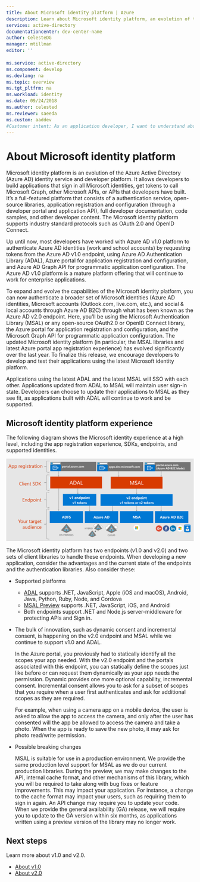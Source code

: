 ```yaml
---
title: About Microsoft identity platform | Azure 
description: Learn about Microsoft identity platform, an evolution of the Azure Active Directory identity service and developer platform.
services: active-directory
documentationcenter: dev-center-name
author: CelesteDG
manager: mtillman
editor: ''

ms.service: active-directory
ms.component: develop
ms.devlang: na
ms.topic: overview
ms.tgt_pltfrm: na
ms.workload: identity
ms.date: 09/24/2018
ms.author: celested
ms.reviewer: saeeda
ms.custom: aaddev
#Customer intent: As an application developer, I want to understand about the Microsoft identity platform so I can decide which endpoint and platform best meets my needs.
---
```


# About Microsoft identity platform

Microsoft identity platform is an evolution of the Azure Active Directory (Azure AD) identity service and developer platform. It allows developers to build applications that sign in all Microsoft identities, get tokens to call Microsoft Graph, other Microsoft APIs, or APIs that developers have built. It’s a full-featured platform that consists of a authentication service, open-source libraries, application registration and configuration (through a developer portal and application API), full developer documentation, code samples, and other developer content. The Microsoft identity platform supports industry standard protocols such as OAuth 2.0 and OpenID Connect.

Up until now, most developers have worked with Azure AD v1.0 platform to authenticate Azure AD identities (work and school accounts) by requesting tokens from the Azure AD v1.0 endpoint, using Azure AD Authentication Library (ADAL), Azure portal for application registration and configuration, and Azure AD Graph API for programmatic application configuration. The Azure AD v1.0 platform is a mature platform offering that will continue to work for enterprise applications.

To expand and evolve the capabilities of the Microsoft identity platform, you can now authenticate a broader set of Microsoft identities (Azure AD identities, Microsoft accounts (Outlook.com, live.com, etc.), and social & local accounts through Azure AD B2C) through what has been known as the Azure AD v2.0 endpoint. Here, you’ll be using the Microsoft Authentication Library (MSAL) or any open-source OAuth2.0 or OpenID Connect library, the Azure portal for application registration and configuration, and the Microsoft Graph API for programmatic application configuration. The updated Microsoft identity platform (in particular, the MSAL libraries and latest Azure portal app registration experience) has evolved significantly over the last year. To finalize this release, we encourage developers to develop and test their applications using the latest Microsoft identity platform.

Applications using the latest ADAL and the latest MSAL will SSO with each other. Applications updated from ADAL to MSAL will maintain user sign-in state. Developers can choose to update their applications to MSAL as they see fit, as applications built with ADAL will continue to work and be supported.

## Microsoft identity platform experience

The following diagram shows the Microsoft identity experience at a high level, including the app registration experience, SDKs, endpoints, and supported identities.

![Microsoft identity platform today](./media/about-microsoft-identity-platform/microsoft-identity-platform-today.png)

The Microsoft identity platform has two endpoints (v1.0 and v2.0) and two sets of client libraries to handle these endpoints. When developing a new application, consider the advantages and the current state of the endpoints and the authentication libraries. Also consider these:

* Supported platforms

    * [ADAL](active-directory-authentication-libraries.md) supports .NET, JavaScript, Apple (iOS and macOS), Android, Java, Python, Ruby, Node, and Cordova
    * [MSAL Preview](reference-v2-libraries.md) supports .NET, JavaScript, iOS, and Android
    * Both endpoints support .NET and Node.js server-middleware for protecting APIs and Sign in. 

* The bulk of innovation, such as dynamic consent and incremental consent, is happening on the v2.0 endpoint and MSAL while we continue to support v1.0 and ADAL.

    In the Azure portal, you previously had to statically identify all the scopes your app needed. With the v2.0 endpoint and the portals associated with this endpoint, you can statically define the scopes just like before or can request them dynamically as your app needs the permission. Dynamic provides one more optional capability, incremental consent. Incremental consent allows you to ask for a subset of scopes that you require when a user first authenticates and ask for additional scopes as they are required. 
    
    For example, when using a camera app on a mobile device, the user is asked to allow the app to access the camera, and only after the user has consented will the app be allowed to access the camera and take a photo.  When the app is ready to save the new photo, it may ask for photo read/write permission. 

* Possible breaking changes

    MSAL is suitable for use in a production environment. We provide the same production level support for MSAL as we do our current production libraries. During the preview, we may make changes to the API, internal cache format, and other mechanisms of this library, which you will be required to take along with bug fixes or feature improvements. This may impact your application. For instance, a change to the cache format may impact your users, such as requiring them to sign in again. An API change may require you to update your code. When we provide the general availability (GA) release, we will require you to update to the GA version within six months, as applications written using a preview version of the library may no longer work.

## Next steps

Learn more about v1.0 and v2.0.

* [About v1.0](azure-ad-developers-guide.md)
* [About v2.0](azure-ad-developers-guide.md)
